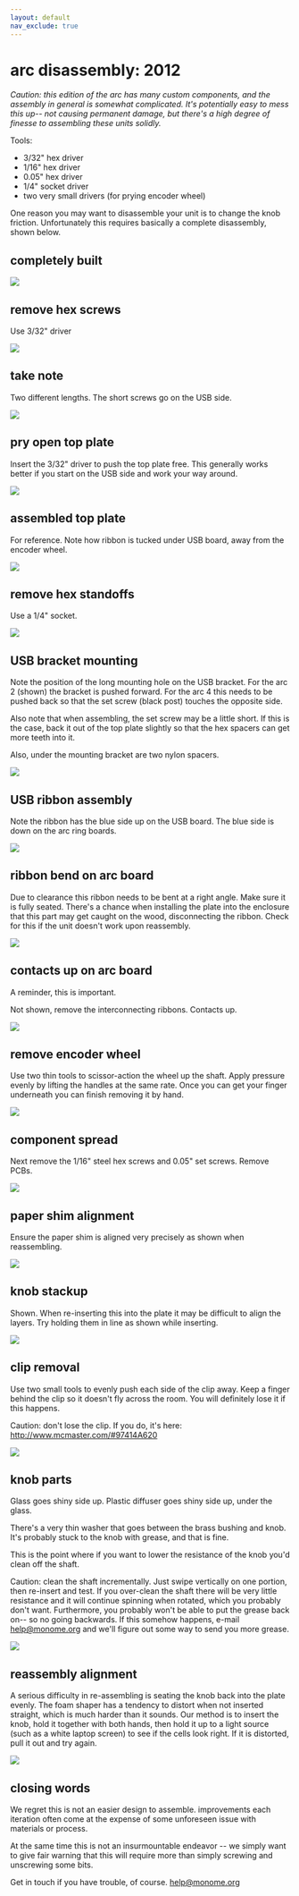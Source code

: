 ```yaml
---
layout: default
nav_exclude: true
---
```

# arc disassembly: 2012


*Caution: this edition of the arc has many custom components, and the assembly in general is somewhat complicated. It's potentially easy to mess this up-- not causing permanent damage, but there's a high degree of finesse to assembling these units solidly.*

Tools:

- 3/32" hex driver
- 1/16" hex driver
- 0.05" hex driver
- 1/4" socket driver
- two very small drivers (for prying encoder wheel)

One reason you may want to disassemble your unit is to change the knob friction. Unfortunately this requires basically a complete disassembly, shown below.


## completely built

![](./images/tech-hardware-disassembly-arc-2012-01.jpg)

## remove hex screws

Use 3/32" driver

![](./images/tech-hardware-disassembly-arc-2012-02.jpg)

## take note

Two different lengths. The short screws go on the USB side.

![](./images/tech-hardware-disassembly-arc-2012-03.jpg)

## pry open top plate

Insert the 3/32" driver to push the top plate free. This generally works better if you start on the USB side and work your way around.

![](./images/tech-hardware-disassembly-arc-2012-04.jpg)

## assembled top plate

For reference. Note how ribbon is tucked under USB board, away from the encoder wheel.

![](./images/tech-hardware-disassembly-arc-2012-05.jpg)

## remove hex standoffs

Use a 1/4" socket.

![](./images/tech-hardware-disassembly-arc-2012-06.jpg)

## USB bracket mounting

Note the position of the long mounting hole on the USB bracket. For the arc 2 (shown) the bracket is pushed forward. For the arc 4 this needs to be pushed back so that the set screw (black post) touches the opposite side.

Also note that when assembling, the set screw may be a little short. If this is the case, back it out of the top plate slightly so that the hex spacers can get more teeth into it.

Also, under the mounting bracket are two nylon spacers.

![](./images/tech-hardware-disassembly-arc-2012-07.jpg)

## USB ribbon assembly

Note the ribbon has the blue side up on the USB board. The blue side is down on the arc ring boards.

![](./images/tech-hardware-disassembly-arc-2012-08.jpg)

## ribbon bend on arc board

Due to clearance this ribbon needs to be bent at a right angle. Make sure it is fully seated. There's a chance when installing the plate into the enclosure that this part may get caught on the wood, disconnecting the ribbon. Check for this if the unit doesn't work upon reassembly.

![](./images/tech-hardware-disassembly-arc-2012-09.jpg)

## contacts up on arc board

A reminder, this is important.

Not shown, remove the interconnecting ribbons. Contacts up.

![](./images/tech-hardware-disassembly-arc-2012-10.jpg)

## remove encoder wheel

Use two thin tools to scissor-action the wheel up the shaft. Apply pressure evenly by lifting the handles at the same rate. Once you can get your finger underneath you can finish removing it by hand.

![](./images/tech-hardware-disassembly-arc-2012-11.jpg)

## component spread

Next remove the 1/16" steel hex screws and 0.05" set screws. Remove PCBs.

![](./images/tech-hardware-disassembly-arc-2012-12.jpg)

## paper shim alignment

Ensure the paper shim is aligned very precisely as shown when reassembling.

![](./images/tech-hardware-disassembly-arc-2012-13.jpg)

## knob stackup

Shown. When re-inserting this into the plate it may be difficult to align the layers. Try holding them in line as shown while inserting.

![](./images/tech-hardware-disassembly-arc-2012-14.jpg)

## clip removal

Use two small tools to evenly push each side of the clip away. Keep a finger behind the clip so it doesn't fly across the room. You will definitely lose it if this happens.

Caution: don't lose the clip. If you do, it's here: http://www.mcmaster.com/#97414A620

![](./images/tech-hardware-disassembly-arc-2012-15.jpg)

## knob parts

Glass goes shiny side up. Plastic diffuser goes shiny side up, under the glass.

There's a very thin washer that goes between the brass bushing and knob. It's probably stuck to the knob with grease, and that is fine.

This is the point where if you want to lower the resistance of the knob you'd clean off the shaft.

Caution: clean the shaft incrementally. Just swipe vertically on one portion, then re-insert and test. If you over-clean the shaft there will be very little resistance and it will continue spinning when rotated, which you probably don't want. Furthermore, you probably won't be able to put the grease back on-- so no going backwards. If this somehow happens, e-mail help@monome.org and we'll figure out some way to send you more grease.

![](./images/tech-hardware-disassembly-arc-2012-16.jpg)

## reassembly alignment

A serious difficulty in re-assembling is seating the knob back into the plate evenly. The foam shaper has a tendency to distort when not inserted straight, which is much harder than it sounds. Our method is to insert the knob, hold it together with both hands, then hold it up to a light source (such as a white laptop screen) to see if the cells look right. If it is distorted, pull it out and try again.

![](./images/tech-hardware-disassembly-arc-2012-17.jpg)

## closing words

We regret this is not an easier design to assemble. improvements each iteration often come at the expense of some unforeseen issue with materials or process.

At the same time this is not an insurmountable endeavor -- we simply want to give fair warning that this will require more than simply screwing and unscrewing some bits.

Get in touch if you have trouble, of course. [help@monome.org](mailto:help@monome.org)
